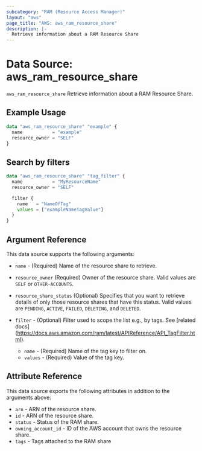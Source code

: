 ```yaml
---
subcategory: "RAM (Resource Access Manager)"
layout: "aws"
page_title: "AWS: aws_ram_resource_share"
description: |-
  Retrieve information about a RAM Resource Share
---
```


# Data Source: aws_ram_resource_share

`aws_ram_resource_share` Retrieve information about a RAM Resource Share.

## Example Usage

```terraform
data "aws_ram_resource_share" "example" {
  name           = "example"
  resource_owner = "SELF"
}
```

## Search by filters

```terraform
data "aws_ram_resource_share" "tag_filter" {
  name           = "MyResourceName"
  resource_owner = "SELF"

  filter {
    name   = "NameOfTag"
    values = ["exampleNameTagValue"]
  }
}
```

## Argument Reference

This data source supports the following arguments:

* `name` - (Required) Name of the resource share to retrieve.
* `resource_owner` (Required) Owner of the resource share. Valid values are `SELF` or `OTHER-ACCOUNTS`.

* `resource_share_status` (Optional) Specifies that you want to retrieve details of only those resource shares that have this status. Valid values are `PENDING`, `ACTIVE`, `FAILED`, `DELETING`, and `DELETED`.
* `filter` - (Optional) Filter used to scope the list e.g., by tags. See [related docs] (https://docs.aws.amazon.com/ram/latest/APIReference/API_TagFilter.html).
    * `name` - (Required) Name of the tag key to filter on.
    * `values` - (Required) Value of the tag key.

## Attribute Reference

This data source exports the following attributes in addition to the arguments above:

* `arn` - ARN of the resource share.
* `id` - ARN of the resource share.
* `status` - Status of the RAM share.
* `owning_account_id` - ID of the AWS account that owns the resource share.
* `tags` - Tags attached to the RAM share
